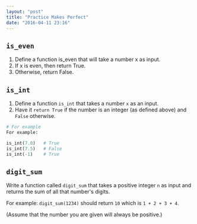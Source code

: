 ```yaml
---
layout: "post"
title: "Practice Makes Perfect"
date: "2016-04-11 23:16"
---
```


## <code>is_even</code>

1. Define a function is_even that will take a number x as input.
2. If x is even, then return True.
3. Otherwise, return False.

## <code>is_int</code>

1. Define a function <code>is_int</code> that takes a number <code>x</code> as an input.
2. Have it <code>return True</code> if the number is an integer (as defined above) and <code>False</code> otherwise.

```python
# For example
For example:

is_int(7.0)   # True
is_int(7.5)   # False
is_int(-1)    # True
```

## <code>digit_sum</code>

Write a function called <code>digit_sum</code> that takes a positive integer <code>n</code> as input and returns the sum of all that number's digits.

For example: <code>digit_sum(1234)</code> should return <code>10</code> which is <code>1 + 2 + 3 + 4</code>.

(Assume that the number you are given will always be positive.)
